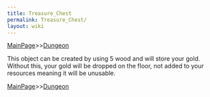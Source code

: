 ```yaml
---
title: Treasure_Chest
permalink: Treasure_Chest/
layout: wiki
---
```


[MainPage](/keeperrl_wiki/ "wikilink")>>[Dungeon](/keeperrl_wiki/Dungeon "wikilink")

This object can be created by using 5 wood and will store your gold.
Without this, your gold will be dropped on the floor, not added to your
resources meaning it will be unusable.

[MainPage](/keeperrl_wiki/ "wikilink")>>[Dungeon](/keeperrl_wiki/Dungeon "wikilink")

